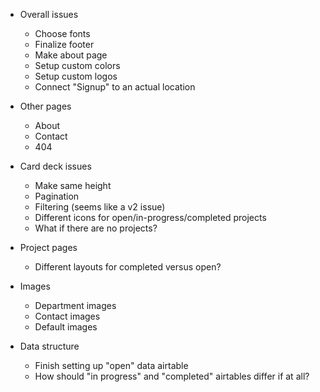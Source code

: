 - Overall issues

  - Choose fonts
  - Finalize footer
  - Make about page
  - Setup custom colors
  - Setup custom logos
  - Connect "Signup" to an actual location

- Other pages

  - About
  - Contact
  - 404

- Card deck issues

  - Make same height
  - Pagination
  - Filtering (seems like a v2 issue)
  - Different icons for open/in-progress/completed projects
  - What if there are no projects?

- Project pages

  - Different layouts for completed versus open?

- Images

  - Department images
  - Contact images
  - Default images

- Data structure
  - Finish setting up "open" data airtable
  - How should "in progress" and "completed" airtables differ if at all?
